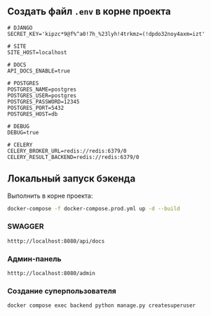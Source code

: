 ## Создать файл ```.env``` в корне проекта

    # DJANGO
    SECRET_KEY='kipzc*9@f%^a0!7h_%23lyh!4trkmz=(!dpdo32noy4axm=izt'
    
    # SITE
    SITE_HOST=localhost
    
    # DOCS
    API_DOCS_ENABLE=true
    
    # POSTGRES
    POSTGRES_NAME=postgres
    POSTGRES_USER=postgres
    POSTGRES_PASSWORD=12345
    POSTGRES_PORT=5432
    POSTGRES_HOST=db
    
    # DEBUG
    DEBUG=true
    
    # CELERY
    CELERY_BROKER_URL=redis://redis:6379/0
    CELERY_RESULT_BACKEND=redis://redis:6379/0

## Локальный запуск бэкенда
Выполнить в корне проекта:
```bash
docker-compose -f docker-compose.prod.yml up -d --build
```

### SWAGGER

    htttp://localhost:8080/api/docs

### Админ-панель

    htttp://localhost:8080/admin

### Создание суперпользователя

    docker compose exec backend python manage.py createsuperuser